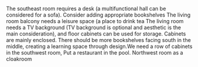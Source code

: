 The southeast room requires a desk (a multifunctional hall can be considered for a sofa). Consider adding appropriate bookshelves
The living room balcony needs a leisure space (a place to drink tea The living room needs a TV background (TV background is optional and aesthetic is the main consideration), and floor cabinets can be used for storage. Cabinets are mainly enclosed.
There should be more bookshelves facing south in the middle, creating a learning space through design.We need a row of cabinets in the southwest room,
 Put a restaurant in the pool. Northwest room as a cloakroom
